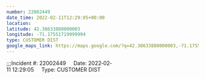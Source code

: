 ```yaml
---
number: 22002449
date_time: 2022-02-11T12:29:05+00:00
location: 
latitude: 42.38633880000003
longitude: -71.17551719999994
type: CUSTOMER DIST
google_maps_link: https://maps.google.com/?q=42.38633880000003,-71.17551719999994
---
```


;;;Incident #: 22002449     Date: 2022‐02‐11 12:29:05     Type: CUSTOMER DIST
